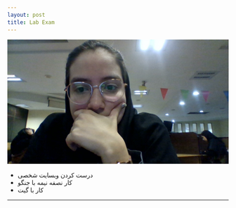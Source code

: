 ```yaml
---
layout: post
title: Lab Exam
---
```


![alt text](../assets/img/exam.JPG "exam Picture")
* درست کردن وبسایت شخصی
* کار نصفه نیمه با جنگو
* کار با گیت

---

